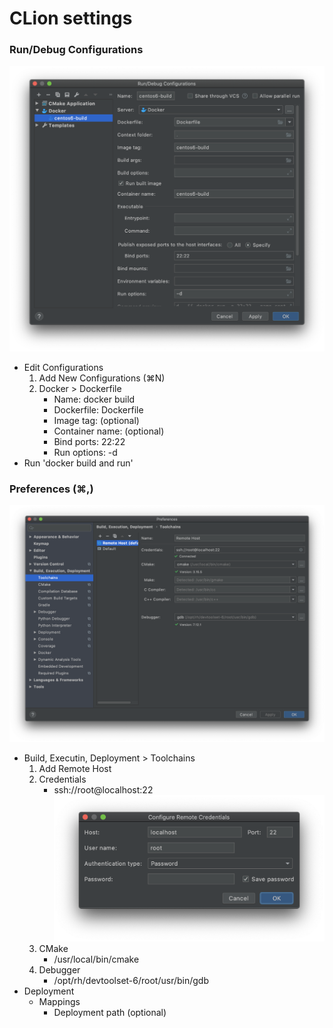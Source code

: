# CLion settings

### Run/Debug Configurations

![Configurations](./imgs/run_debug_configurations.png)

- Edit Configurations
    1. Add New Configurations (⌘N)
	2. Docker > Dockerfile
	    - Name: docker build
	    - Dockerfile: Dockerfile
		- Image tag: (optional)
		- Container name: (optional)
		- Bind ports: 22:22
		- Run options: -d
- Run 'docker build and run'

### Preferences (⌘,)

![Toolchains](./imgs/toolchains.png)

- Build, Executin, Deployment > Toolchains
    1. Add Remote Host
	2. Credentials
	    - ssh://root@localhost:22
		![Remote Host Credentials](./imgs/remote_credentials.png)
	3. CMake
	    - /usr/local/bin/cmake
	4. Debugger
	    - /opt/rh/devtoolset-6/root/usr/bin/gdb
- Deployment
    - Mappings
	    - Deployment path (optional)

   
